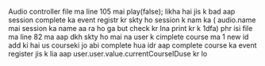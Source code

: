 Audio controller file ma line 105 mai play(false); likha hai jis k bad aap session complete ka event registr kr
skty ho session k nam ka ( audio.name mai session ka name aa ra ho ga but check kr lna print kr k 1dfa)
phr isi file ma line 82 ma aap dkh skty ho mai na user k cimplete course ma 1 new id add ki hai us courseki
jo abi complete hua idr aap complete course ka event register jis k lia aap user.user.value.currentCourseIDuse kr lo
